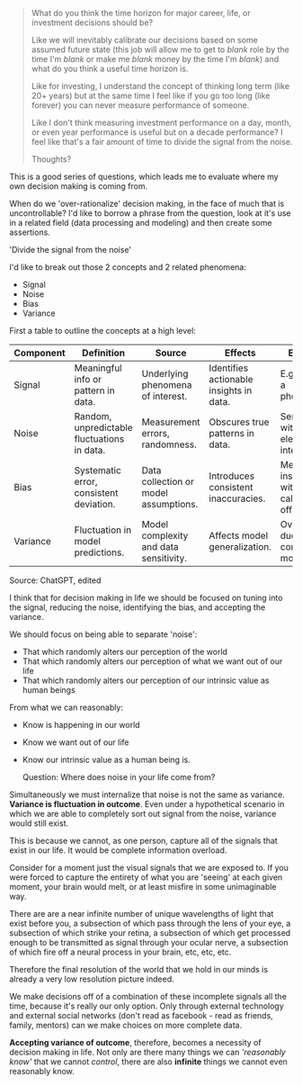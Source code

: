 > What do you think the time horizon for major career, life, or investment decisions should be?
> 
> Like we will inevitably calibrate our decisions based on some assumed future state (this job will allow me to get to *blank* role by the time I'm *blank* or make me *blank* money by the time I'm *blank*) and what do you think a useful time horizon is.
> 
>Like for investing, I understand the concept of thinking long term (like 20+ years) but at the same time I feel like if you go too long (like forever) you can never measure performance of someone.
>
> Like I don't think measuring investment performance on a day, month, or even year performance is useful but on a decade performance? I feel like that's a fair amount of time to divide the signal from the noise.
>
>Thoughts?

This is a good series of questions, which leads me to evaluate where my own decision making is coming from.

When do we 'over-rationalize' decision making, in the face of much that is uncontrollable? I'd like to borrow a phrase from the question, look at it's use in a related field (data processing and modeling) and then create some assertions.

'Divide the signal from the noise'

I'd like to break out those 2 concepts and 2 related phenomena:
- Signal
- Noise
- Bias
- Variance

First a table to outline the concepts at a high level:

| Component     | Definition                                     | Source                                          | Effects                                           | Examples                                           |
|---------------|-----------------------------------------------|-------------------------------------------------|---------------------------------------------------|---------------------------------------------------|
| Signal        | Meaningful info or pattern in data.           | Underlying phenomena of interest.             | Identifies actionable insights in data.            | E.g., Face in a photograph.                        |
| Noise         | Random, unpredictable fluctuations in data.  | Measurement errors, randomness.                 | Obscures true patterns in data.                   | Sensor data with electronic interference.          |
| Bias          | Systematic error, consistent deviation.       | Data collection or model assumptions.           | Introduces consistent inaccuracies.               | Measurement instrument with a calibration offset.  |
| Variance      | Fluctuation in model predictions.             | Model complexity and data sensitivity.          | Affects model generalization.                     | Overfitting due to complex models.                 |
Source: ChatGPT, edited

I think that for decision making in life we should be focused on tuning into the signal, reducing the noise, identifying the bias, and accepting the variance.

We should focus on being able to separate 'noise':
 - That which randomly alters our perception of the world 
 - That which randomly alters our perception of what we want out of our life
 - That which randomly alters our perception of our intrinsic value as human beings

From what we can reasonably:
- Know is happening in our world 
- Know we want out of our life
- Know our intrinsic value as a human being is.

	Question: Where does noise in your life come from?

Simultaneously we must internalize that noise is not the same as variance. **Variance is fluctuation in outcome**. Even under a hypothetical scenario in which we are able to completely sort out signal from the noise, variance would still exist.

This is because we cannot, as one person, capture all of the signals that exist in our life. It would be complete information overload. 

Consider for a moment just the visual signals that we are exposed to. If you were forced to capture the entirety of what you are 'seeing' at each given moment, your brain would melt, or at least misfire in some unimaginable way. 

There are are a near infinite number of unique wavelengths of light that exist before you, a subsection of which pass through the lens of your eye, a subsection of which strike your retina, a subsection of which get processed enough to be transmitted as signal through your ocular nerve, a subsection of which fire off a neural process in your brain, etc, etc, etc.

Therefore the final resolution of the world that we hold in our minds is already a very low resolution picture indeed.

We make decisions off of a combination of these incomplete signals all the time, because it's really our only option. Only through external technology and external social networks (don't read as facebook - read as friends, family, mentors) can we make choices on more complete data.

**Accepting variance of outcome**, therefore, becomes a necessity of decision making in life. Not only are there many things we can *'reasonably know'* that we cannot *control*, there are also **infinite** things we cannot even reasonably know. 




